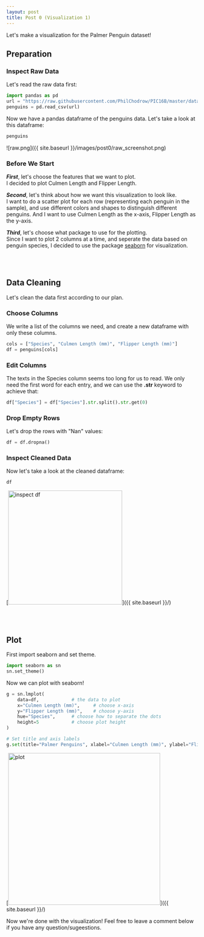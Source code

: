 ```yaml
---
layout: post
title: Post 0 (Visualization 1)
---
```


Let's make a visualization for the Palmer Penguin dataset!

## Preparation
### Inspect Raw Data
Let's read the raw data first: 
```python
import pandas as pd
url = "https://raw.githubusercontent.com/PhilChodrow/PIC16B/master/datasets/palmer_penguins.csv"
penguins = pd.read_csv(url)
```
Now we have a pandas dataframe of the penguins data. Let's take a look at this dataframe: 
```python
penguins
```
![raw.png]({{ site.baseurl }}/images/post0/raw_screenshot.png)

### Before We Start
**_First_**, let's choose the features that we want to plot.\
I decided to plot Culmen Length and Flipper Length. 

**_Second_**, let's think about how we want this visualization to look like.\
I want to do a scatter plot for each row (representing each penguin in the sample), and use different colors and shapes to distinguish different penguins. And I want to use Culmen Length as the x-axis, Flipper Length as the y-axis.

**_Third_**, let's choose what package to use for the plotting.\
Since I want to plot 2 columns at a time, and seperate the data based on penguin species, I decided to use the package <span style="text-decoration: underline">seaborn</span> for visualization.


<br><br>
## Data Cleaning
Let's clean the data first according to our plan.

### Choose Columns
We write a list of the columns we need, and create a new dataframe with only these columns.
```python
cols = ["Species", "Culmen Length (mm)", "Flipper Length (mm)"]
df = penguins[cols]
```

### Edit Columns
The texts in the Species column seems too long for us to read. We only need the first word for each entry, and we can use the **.str** keyword to achieve that:
```python
df["Species"] = df["Species"].str.split().str.get(0)
```

### Drop Empty Rows
Let's drop the rows with "Nan" values: 
```python
df = df.dropna()
```

### Inspect Cleaned Data
Now let's take a look at the cleaned dataframe: 
```python
df
```
[<img src="{{ site.baseurl }}/images/post0/df_screenshot.png" alt="inspect df" style="width: 300px;"/>]({{ site.baseurl }}/)


<br><br>
## Plot
First import seaborn and set theme.
```python
import seaborn as sn
sn.set_theme()
```

Now we can plot with seaborn!
```python
g = sn.lmplot(
    data=df,			# the data to plot
    x="Culmen Length (mm)", 	# choose x-axis
    y="Flipper Length (mm)", 	# choose y-axis
    hue="Species",		# choose how to separate the dots
    height=5			# choose plot height
)

# Set title and axis labels
g.set(title="Palmer Penguins", xlabel="Culmen Length (mm)", ylabel="Flipper Length (mm)")
```
[<img src="{{ site.baseurl }}/images/post0/plot.png" alt="plot" style="width: 400px;"/>]({{ site.baseurl }}/)

Now we're done with the visualization! Feel free to leave a comment below if you have any question/sugeestions.
<br><br><br><br>


